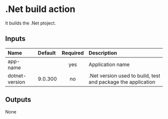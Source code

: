 # .Net build action

It builds the .Net ptoject.

## Inputs

| Name                    | Default   | Required | Description          |
| :---                    | :----     | :------: | :----                |
| app-name                |           | yes      | Application name     |
| dotnet-version          | 9.0.300   | no       | .Net version used to build, test and package the application |

## Outputs

None
